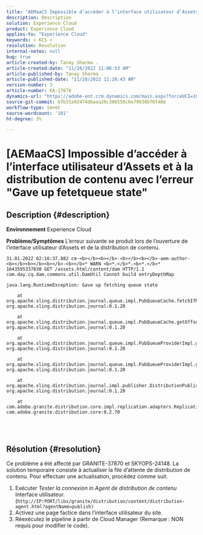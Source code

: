```yaml
---
title: "AEMaaCS Impossible d’accéder à l’interface utilisateur d’Assets et à la distribution de contenu avec l’erreur \"Renseigner l’état de la file d’attente de récupération\""
description: Description
solution: Experience Cloud
product: Experience Cloud
applies-to: "Experience Cloud"
keywords: « KCS »
resolution: Resolution
internal-notes: null
bug: true
article-created-by: Tanay Sharma .
article-created-date: "11/28/2022 11:06:53 AM"
article-published-by: Tanay Sharma .
article-published-date: "11/28/2022 11:26:43 AM"
version-number: 3
article-number: KA-17878
dynamics-url: "https://adobe-ent.crm.dynamics.com/main.aspx?forceUCI=1&pagetype=entityrecord&etn=knowledgearticle&id=a3a974bf-0c6f-ed11-9562-6045bd006239"
source-git-commit: bfb31a92474dbaaa20c386558c6e7993db70f40e
workflow-type: tm+mt
source-wordcount: '101'
ht-degree: 3%

---
```


# [AEMaaCS] Impossible d’accéder à l’interface utilisateur d’Assets et à la distribution de contenu avec l’erreur &quot;Gave up fetetqueue state&quot;

## Description {#description}

<b>Environnement</b>
Experience Cloud


<b>Problème/Symptômes</b>
L’erreur suivante se produit lors de l’ouverture de l’interface utilisateur d’Assets et de la distribution de contenu.




```
31.01.2022 02:16:37.882 cm-<b></b><b></b>-<b></b><b></b>-aem-author-<b></b><b></b><b></b>-<b></b>* WARN <b>*.</b>*.<b>*.</b>* 1643595337830 GET /assets.html/content/dam HTTP/1.1 com.day.cq.dam.commons.util.DamUtil Cannot build entryDepthMap

java.lang.RuntimeException: Gave up fetching queue state

    at org.apache.sling.distribution.journal.queue.impl.PubQueueCache.fetchIfNeeded(PubQueueCache.java:155) org.apache.sling.distribution.journal:0.1.20

    at org.apache.sling.distribution.journal.queue.impl.PubQueueCache.getOffsetQueue(PubQueueCache.java:117) org.apache.sling.distribution.journal:0.1.20

    at org.apache.sling.distribution.journal.queue.impl.PubQueueProviderImpl.getOffsetQueue(PubQueueProviderImpl.java:198) org.apache.sling.distribution.journal:0.1.20

    at org.apache.sling.distribution.journal.queue.impl.PubQueueProviderImpl.getQueue(PubQueueProviderImpl.java:173) org.apache.sling.distribution.journal:0.1.20

    at org.apache.sling.distribution.journal.impl.publisher.DistributionPublisher.getQueue(DistributionPublisher.java:226) org.apache.sling.distribution.journal:0.1.20

    at com.adobe.granite.distribution.core.impl.replication.adapters.ReplicationAgent.getQueue(ReplicationAgent.java:179) com.adobe.granite.distribution.core:0.2.70
```



<br> <br>



## Résolution {#resolution}


Ce problème a été affecté par GRANITE-37870 et SKYOPS-24148. La solution temporaire consiste à actualiser la file d’attente de distribution de contenu. Pour effectuer une actualisation, procédez comme suit.

1. Exécuter *Tester la connexion* in *Agent de distribution de contenu* Interface utilisateur. (`http://IP:PORT/libs/granite/distribution/content/distribution-agent.html?agentName=publish)`
2. Activez une page factice dans l’interface utilisateur du site.
3. Réexécutez le pipeline à partir de Cloud Manager (Remarque : NON requis pour modifier le code).

